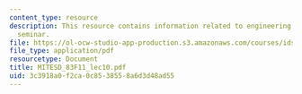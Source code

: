 ```yaml
---
content_type: resource
description: This resource contains information related to engineering systems doctoral
  seminar.
file: https://ol-ocw-studio-app-production.s3.amazonaws.com/courses/ids-900-doctoral-seminar-in-engineering-systems-fall-2011/3c3918a0f2ca0c8538558a6d3d48ad55_MITESD_83F11_lec10.pdf
file_type: application/pdf
resourcetype: Document
title: MITESD_83F11_lec10.pdf
uid: 3c3918a0-f2ca-0c85-3855-8a6d3d48ad55
---
```

